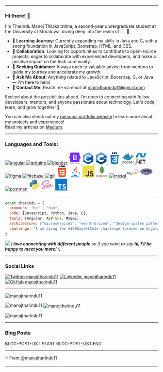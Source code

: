 

---

### Hi there! 👋

I'm Tharindu Manoj Thilakarathna, a second-year undergraduate student at the University of Moratuwa, diving deep into the realm of IT. 🚀

- 🌱 **Learning Journey:** Currently expanding my skills in Java and C, with a strong foundation in JavaScript, Bootstrap, HTML, and CSS.
- 👯 **Collaboration:** Looking for opportunities to contribute to open-source projects, eager to collaborate with experienced developers, and make a positive impact on the tech community.
- 🤔 **Seeking Guidance:** Always open to valuable advice from mentors to guide my journey and accelerate my growth.
- 💬 **Ask Me About:** Anything related to JavaScript, Bootstrap, C, or Java — I'm here to help!
- 📧 **Contact Me:** Reach me via email at manojtharindu11@gmail.com

Excited about the possibilities ahead, I'm open to connecting with fellow developers, mentors, and anyone passionate about technology. Let's code, learn, and grow together! 🌟

You can also check out my [personal portfolio website](https://manojtharindu11.github.io/Personal_Portfolio_Website/) to learn more about my projects and experiences!  
Read my articles on [Medium](https://medium.com/@manojtharindu11).

---

<h3 align="left">Languages and Tools:</h3>
<p align="left">
  <a href="https://angular.io" target="_blank" rel="noreferrer"> <img src="https://angular.io/assets/images/logos/angular/angular.svg" alt="angular" width="40" height="40"/> </a>
  <a href="https://www.arduino.cc/" target="_blank" rel="noreferrer"> <img src="https://cdn.worldvectorlogo.com/logos/arduino-1.svg" alt="arduino" width="40" height="40"/> </a>
  <a href="https://www.blender.org/" target="_blank" rel="noreferrer"> <img src="https://download.blender.org/branding/community/blender_community_badge_white.svg" alt="blender" width="40" height="40"/> </a>
  <a href="https://getbootstrap.com" target="_blank" rel="noreferrer"> <img src="https://raw.githubusercontent.com/devicons/devicon/master/icons/bootstrap/bootstrap-plain-wordmark.svg" alt="bootstrap" width="40" height="40"/> </a>
  <a href="https://www.cprogramming.com/" target="_blank" rel="noreferrer"> <img src="https://raw.githubusercontent.com/devicons/devicon/master/icons/c/c-original.svg" alt="c" width="40" height="40"/> </a>
  <a href="https://www.w3schools.com/cpp/" target="_blank" rel="noreferrer"> <img src="https://raw.githubusercontent.com/devicons/devicon/master/icons/cplusplus/cplusplus-original.svg" alt="cplusplus" width="40" height="40"/> </a>
  <a href="https://www.w3schools.com/css/" target="_blank" rel="noreferrer"> <img src="https://raw.githubusercontent.com/devicons/devicon/master/icons/css3/css3-original-wordmark.svg" alt="css3" width="40" height="40"/> </a>
  <a href="https://www.docker.com/" target="_blank" rel="noreferrer"> <img src="https://raw.githubusercontent.com/devicons/devicon/master/icons/docker/docker-original-wordmark.svg" alt="docker" width="40" height="40"/> </a>
  <a href="https://dotnet.microsoft.com/" target="_blank" rel="noreferrer"> <img src="https://raw.githubusercontent.com/devicons/devicon/master/icons/dot-net/dot-net-original-wordmark.svg" alt="dotnet" width="40" height="40"/> </a>
  <a href="https://www.figma.com/" target="_blank" rel="noreferrer"> <img src="https://www.vectorlogo.zone/logos/figma/figma-icon.svg" alt="figma" width="40" height="40"/> </a>
  <a href="https://firebase.google.com/" target="_blank" rel="noreferrer"> <img src="https://www.vectorlogo.zone/logos/firebase/firebase-icon.svg" alt="firebase" width="40" height="40"/> </a>
  <a href="https://git-scm.com/" target="_blank" rel="noreferrer"> <img src="https://www.vectorlogo.zone/logos/git-scm/git-scm-icon.svg" alt="git" width="40" height="40"/> </a>
  <a href="https://www.w3.org/html/" target="_blank" rel="noreferrer"> <img src="https://raw.githubusercontent.com/devicons/devicon/master/icons/html5/html5-original-wordmark.svg" alt="html5" width="40" height="40"/> </a>
  <a href="https://www.java.com" target="_blank" rel="noreferrer"> <img src="https://raw.githubusercontent.com/devicons/devicon/master/icons/java/java-original.svg" alt="java" width="40" height="40"/> </a>
  <a href="https://developer.mozilla.org/en-US/docs/Web/JavaScript" target="_blank" rel="noreferrer"> <img src="https://raw.githubusercontent.com/devicons/devicon/master/icons/javascript/javascript-original.svg" alt="javascript" width="40" height="40"/> </a>
  <a href="https://www.mongodb.com/" target="_blank" rel="noreferrer"> <img src="https://raw.githubusercontent.com/devicons/devicon/master/icons/mongodb/mongodb-original-wordmark.svg" alt="mongodb" width="40" height="40"/> </a>
  <a href="https://www.microsoft.com/en-us/sql-server" target="_blank" rel="noreferrer"> <img src="https://www.svgrepo.com/show/303229/microsoft-sql-server-logo.svg" alt="mssql" width="40" height="40"/> </a>
  <a href="https://www.mysql.com/" target="_blank" rel="noreferrer"> <img src="https://raw.githubusercontent.com/devicons/devicon/master/icons/mysql/mysql-original-wordmark.svg" alt="mysql" width="40" height="40"/> </a>
  <a href="https://www.php.net" target="_blank" rel="noreferrer"> <img src="https://raw.githubusercontent.com/devicons/devicon/master/icons/php/php-original.svg" alt="php" width="40" height="40"/> </a>
  <a href="https://postman.com" target="_blank" rel="noreferrer"> <img src="https://www.vectorlogo.zone/logos/getpostman/getpostman-icon.svg" alt="postman" width="40" height="40"/> </a>
  <a href="https://www.python.org" target="_blank" rel="noreferrer"> <img src="https://raw.githubusercontent.com/devicons/devicon/master/icons/python/python-original.svg" alt="python" width="40" height="40"/> </a>
  <a href="https://sass-lang.com" target="_blank" rel="noreferrer"> <img src="https://raw.githubusercontent.com/devicons/devicon/master/icons/sass/sass-original.svg" alt="sass" width="40" height="40"/> </a>
  <a href="https://www.typescriptlang.org/" target="_blank" rel="noreferrer"> <img src="https://raw.githubusercontent.com/devicons/devicon/master/icons/typescript/typescript-original.svg" alt="typescript" width="40" height="40"/> </a>
</p>

---

```javascript
const tharindu = {
  pronouns: "he" | "him",
  code: [Javascript, Python, Java, C],
  tools: [Angular, ASP.NET, MySQL],
  architecture: ["microservices", "event-driven", "design system pattern"],
  challenge: "I am doing the #100DaysOfCode challenge focused on Angular and ASP.NET"
}
```

<img src="https://media.giphy.com/media/LnQjpWaON8nhr21vNW/giphy.gif" width="60"> <em><b>I love connecting with different people</b> so if you want to say <b>hi, I'll be happy to meet you more!</b> :)</em>

---

### Social Links
[![Twitter: manojtharindu11](https://img.shields.io/twitter/follow/manojtharindu11?style=social)](https://twitter.com/manojtharindu11)
[![Linkedin: manojtharindu11](https://img.shields.io/badge/-manojtharindu11-blue?style=flat-square&logo=Linkedin&logoColor=white&link=https://www.linkedin.com/in/manojtharindu11/)](https://www.linkedin.com/in/manojtharindu11/)
[![GitHub manojtharindu11](https://img.shields.io/github/followers/manojtharindu11?label=follow&style=social)](https://github.com/manojtharindu11)

---

<p align="left"> <img src="https://komarev.com/ghpvc/?username=manojtharindu11&label=Profile%20views&color=0e75b6&style=flat" alt="manojtharindu11" /> </p>

<p><img align="left" src="https://

github-readme-stats.vercel.app/api/top-langs?username=manojtharindu11&show_icons=true&locale=en&layout=compact" alt="manojtharindu11" /></p>
<p>&nbsp;<img align="center" src="https://github-readme-stats.vercel.app/api?username=manojtharindu11&show_icons=true&locale=en" alt="manojtharindu11" /></p>
<p><img align="center" src="https://github-readme-streak-stats.herokuapp.com/?user=manojtharindu11&" alt="manojtharindu11" /></p>

---

### Blog Posts
BLOG-POST-LIST:START
BLOG-POST-LIST:END

---

⭐️ From [@manojtharindu11](https://github.com/manojtharindu11)

---
